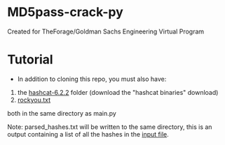 # MD5pass-crack-py
Created for TheForage/Goldman Sachs Engineering Virtual Program

# Tutorial
- In addition to cloning this repo, you must also have: 
1) the [hashcat-6.2.2](https://hashcat.net/hashcat/) folder (download the "hashcat binaries" download)
2) [rockyou.txt](https://github.com/brannondorsey/naive-hashcat/releases/download/data/rockyou.txt)

both in the same directory as main.py

Note: parsed_hashes.txt will be written to the same directory, this is an output containing a list of all the hashes in the [input file](originalfile.txt).



